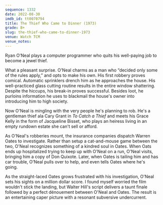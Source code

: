 ```yaml
---
sequence: 1332
date: 2022-08-30
imdb_id: tt0070794
title: The Thief Who Came to Dinner (1973)
grade: B+
slug: the-thief-who-came-to-dinner-1973
venue: Watch TCM
venue_notes:
---
```


Ryan O'Neal plays a computer programmer who quits his well-paying job to become a jewel thief.

<!-- end -->

What a pleasant surprise. O'Neal charms as a man who “decided only some of the rules apply,” and opts to make his own. His first robbery proves comical. Automatic sprinklers drench him as he approaches the house. His well-practiced glass cutting routine results in the entire window shattering. Despite the hiccups, his break-in proves successful. Besides loot, he purloins information he uses to blackmail the house's owner into introducing him to high society.

Now O'Neal is mingling with the very people he's planning to rob. He's a gentleman thief ala Cary Grant in <span data-imdb-id="tt0048728">_To Catch a Thief_</span> and meets his Grace Kelly in the form of Jacqueline Bisset, who plays an heiress living in an empty rundown estate she can't sell or afford.

As O'Neal's robberies mount, the insurance companies dispatch Warren Oates to investigate. Rather than setup a cat-and-mouse game between the two, O'Neal recognizes something of a kindred soul in Oates. When Oats ends up hospitalized trying to keep up with O'Neal on a run, O'Neal visits, bringing him a copy of Don Quixote. Later, when Oates is tailing him and has car trouble, O'Neal pulls over to help, and even tells Oates where he's going.

As the straight-laced Oates grows frustrated with his investigation, O'Neal sets his sights on a million dollar score. I found myself worried the film wouldn't stick the landing, but Walter Hill's script delivers a taunt finale followed by a perfect dénouement between O'Neal and Oates. The result is an entertaining caper picture with a resonant subversive undercurrent.
